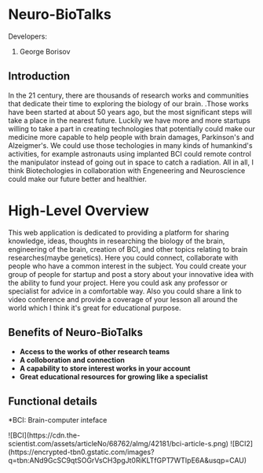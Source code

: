 # Neuro-BioTalks

 Developers:
1. George Borisov
<h2>Introduction</h2>
In the 21 century, there are thousands of research works and communities that dedicate their time to exploring the biology of our brain. 
.Those works have been started at about 50 years ago, but the most significant steps will take a place in the nearest future. Luckily we have more and more startups willing to take a part in creating technologies that potentially could make our medicine more capable to help people with 
brain damages, Parkinson's and Alzeigmer's. We could use those techologies in many kinds of humankind's activities, for example astronauts using implanted BCI could remote control the manipulator instead of going out in space to catch a radiation. All in all, I think Biotechologies in collaboration with Engeneering and Neuroscience could make our future better and healthier.
<h1>High-Level Overview</h1>
This web application is dedicated to providing a platform for sharing knowledge, ideas, thoughts in researching the biology of the brain, engineering of the brain, creation of BCI, and other topics relating to brain researches(maybe genetics). Here you could connect, collaborate with people who have a common interest in the subject. You could create your group of people for startup and post a story about your innovative idea with the ability to fund your project. Here you could ask any professor or specialist for advice in a comfortable way. Also you could share a link to video conference and provide a coverage of your lesson all around the world which I think it's great for educational purpose. 
<h2> Benefits of Neuro-BioTalks</h2>
<ul>
<li><b> Access to the works of other research teams</b></li>
<li><b>A colloboration and connection</b></li>
<li><b> A capability to store interest works in your account</b></li>
<li><b> Great educational resources for growing like a specialist</b></li>
</ul> 
<h2> Functional details</h2>

<p>*BCI: Brain-computer inteface</p>
![BCI](https://cdn.the-scientist.com/assets/articleNo/68762/aImg/42181/bci-article-s.png)
![BCI2](https://encrypted-tbn0.gstatic.com/images?q=tbn:ANd9GcSC9qtSOGrVsCH3pgJt0RiKLTfGPT7WTIpE6A&usqp=CAU)
